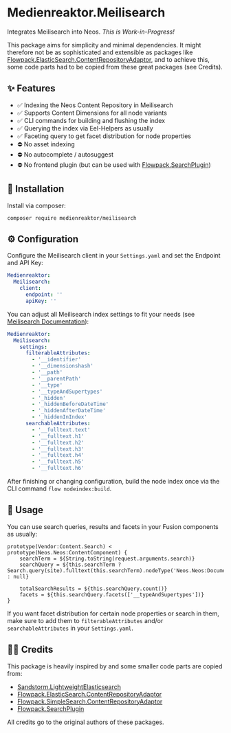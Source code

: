 # Medienreaktor.Meilisearch

Integrates Meilisearch into Neos. *This is Work-in-Progress!*

This package aims for simplicity and minimal dependencies. It might therefore not be as sophisticated and extensible as packages like [Flowpack.ElasticSearch.ContentRepositoryAdaptor](https://github.com/Flowpack/Flowpack.ElasticSearch.ContentRepositoryAdaptor), and to achieve this, some code parts had to be copied from these great packages (see Credits).

## ✨ Features

* ✅ Indexing the Neos Content Repository in Meilisearch
* ✅ Supports Content Dimensions for all node variants
* ✅ CLI commands for building and flushing the index
* ✅ Querying the index via Eel-Helpers as usually
* ✅ Faceting query to get facet distribution for node properties
* ⛔️ No asset indexing
* ⛔️ No autocomplete / autosuggest
* ⛔️ No frontend plugin (but can be used with [Flowpack.SearchPlugin](https://github.com/Flowpack/Flowpack.SearchPlugin))

## 🚀 Installation

Install via composer:

    composer require medienreaktor/meilisearch

## ⚙️ Configuration

Configure the Meilisearch client in your `Settings.yaml` and set the Endpoint and API Key:

```yaml
Medienreaktor:
  Meilisearch:
    client:
      endpoint: ''
      apiKey: ''
```

You can adjust all Meilisearch index settings to fit your needs (see [Meilisearch Documentation](https://www.meilisearch.com/docs/reference/api/settings)):

```yaml
Medienreaktor:
  Meilisearch:
    settings:
      filterableAttributes:
        - '__identifier'
        - '__dimensionshash'
        - '__path'
        - '__parentPath'
        - '__type'
        - '__typeAndSupertypes'
        - '_hidden'
        - '_hiddenBeforeDateTime'
        - '_hiddenAfterDateTime'
        - '_hiddenInIndex'
      searchableAttributes:
        - '__fulltext.text'
        - '__fulltext.h1'
        - '__fulltext.h2'
        - '__fulltext.h3'
        - '__fulltext.h4'
        - '__fulltext.h5'
        - '__fulltext.h6'
```

After finishing or changing configuration, build the node index once via the CLI command `flow nodeindex:build`. 

## 📖 Usage

You can use search queries, results and facets in your Fusion components as usually:

    prototype(Vendor:Content.Search) < prototype(Neos.Neos:ContentComponent) {
        searchTerm = ${String.toString(request.arguments.search)}
        searchQuery = ${this.searchTerm ? Search.query(site).fulltext(this.searchTerm).nodeType('Neos.Neos:Document') : null}

        totalSearchResults = ${this.searchQuery.count()}
        facets = ${this.searchQuery.facets(['__typeAndSupertypes'])}
    }

If you want facet distribution for certain node properties or search in them, make sure to add them to `filterableAttributes` and/or `searchableAttributes` in your `Settings.yaml`.

## 👩‍💻 Credits

This package is heavily inspired by and some smaller code parts are copied from:

+ [Sandstorm.LightweightElasticsearch](https://github.com/sandstorm/LightweightElasticsearch)
+ [Flowpack.ElasticSearch.ContentRepositoryAdaptor](https://github.com/Flowpack/Flowpack.ElasticSearch.ContentRepositoryAdaptor)
+ [Flowpack.SimpleSearch.ContentRepositoryAdaptor](https://github.com/Flowpack/Flowpack.SimpleSearch.ContentRepositoryAdaptor)
+ [Flowpack.SearchPlugin](https://github.com/Flowpack/Flowpack.SearchPlugin)

All credits go to the original authors of these packages.
